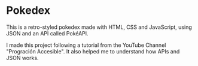 # Pokedex
This is a retro-styled pokedex made with HTML, CSS and JavaScript, using JSON and an API called PokéAPI.

I made this project following a tutorial from the YouTube Channel "Progración Accesible". It also helped me to understand how APIs and JSON works.
